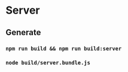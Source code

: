 Server
===

## Generate

### `npm run build && npm run build:server`

### `node build/server.bundle.js`